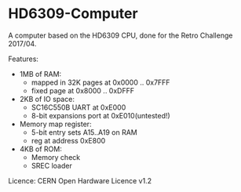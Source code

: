 # HD6309-Computer
A computer based on the HD6309 CPU, done for the Retro Challenge 2017/04.

Features:
* 1MB of RAM:
    * mapped in 32K pages at 0x0000 .. 0x7FFF
    * fixed page at 0x8000 .. 0xDFFF
* 2KB of IO space:
    * SC16C550B UART at 0xE000
    * 8-bit expansions port at 0xE010(untested!)
* Memory map register:
    * 5-bit entry sets A15..A19 on RAM
    * reg at address 0xE800
* 4KB of ROM:
    * Memory check
    * SREC loader

Licence: CERN Open Hardware Licence v1.2
